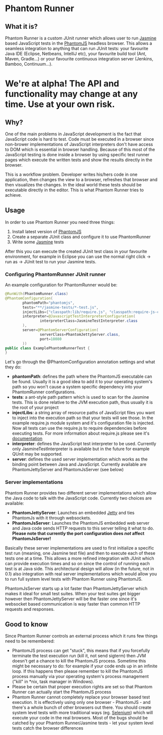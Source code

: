 Phantom Runner
==============

What it is?
-----------

Phantom Runner is a custom JUnit runner which allows user to run [Jasmine](http://pivotal.github.com/jasmine/) based JavaScript tests in the [PhantomJS](http://phantomjs.org/) headless browser. This allows a seamless integration to anything that can run JUnit tests: your favourite Java IDE (Eclipse, Netbeans, IntelliJ etc), your favourite build tool (Ant, Maven, Gradle...) or your favourite continuous integration server (Jenkins, Bamboo, Continuum...).

# We're at alpha! The API and functionality may change at any time. Use at your own risk.

Why?
----

One of the main problems in JavaScript development is the fact that JavaScript code is hard to test. Code must be executed in a browser since non-brower implementations of JavaScript interpreters don't have access to DOM which is essential in browser handling. Because of this most of the JavaScript testing is done inside a browser by using specific test runner pages which execute the written tests and show the results directly in the browser.

This is a workflow problem. Developer writes his/hers code in one application, then changes the view to a browser, refreshes that browser and then visualizes the changes. In the ideal world these tests should be executable directly in the editor. This is what Phantom Runner tries to achieve.

Usage
-----

In order to use Phantom Runner you need three things:

1. Install latest version of [PhantomJS](http://phantomjs.org/)
2. Create a separate JUnit class and configure it to use PhantomRunner
3. Write some [Jasmine](http://pivotal.github.com/jasmine/) tests

After this you can execute the created JUnit test class in your favourite environment, for example in Eclipse you can use the normal right click -> run as -> JUnit test to run your Jasmine tests.

### Configuring PhantomRunner JUnit runner

An example configuration for PhantomRunner would be:

```java
@RunWith(PhantomRunner.class)
@PhantomConfiguration(
		phantomPath="phantomjs", 
		tests="**/jasmine-tests/*-test.js",
		injectLibs={"classpath:lib/require.js", "classpath:require-js-config.js"},
		interpreter=@JavascriptTestInterpreterConfiguration(
				interpreterClass=JasmineTestInterpreter.class
		),
		server=@PhantomServerConfiguration(
				serverClass=PhantomJettyServer.class,
				port=18080
		))
public class ExamplePhantomRunnerTest {
}
```

Let's go through the @PhantomConfiguration annotation settings and what they do:

- **phantomPath**: defines the path where the PhantomJS executable can be found. Usually it is a good idea to add it to your operating system's path so you won't cause a system specific dependency into your PhantomRunner configurations.
- **tests**: a ant-style path pattern which is used to scan for the Jasmine tests. This is done relative to the JVM execution path, thus usually it is the root of your project
- **injectLibs**: a string array of resource paths of JavaScript files you want to inject into the execution path so that your tests will see those. In the example require.js module system and it's configuration file is injected. Now all tests can use the require.js to require dependencies before executing tests. For more information about require.js please see it's [documentation](http://requirejs.org/docs/api.html)
- **interpreter**: defines the JavaScript test interpreter to be used. Currently only JasmineTestInterpreter is available but in the future for example QUnit may be supported.
- **server**: defines the used server implementation which works as the binding point between Java and JavaScript. Currently available are PhantomJettyServer and PhantomJsServer (see below)

### Server implementations

Phantom Runner provides two different server implementations which allow the Java code to talk with the JavaScript code. Currently two choices are available:

- **PhantomJettyServer**: Launches an embedded [Jetty](http://www.eclipse.org/jetty/) and ties PhantomJs with it through websockets.
- **PhantomJsServer**: Launches the PhantomJS embedded web server and Java code sends HTTP requests to this server telling it what to do. **Please note that currently the port configuration does *not* affect PhantomJsServer!**

Basically these server implementations are used to first initialize a specific test run (meaning, one Jasmine test file) and then to execute each of these tests one at a time. This allows a more refined integration with JUnit which can provide execution times and so on since the control of running each test is at Java side. This architectural design will allow (in the future, not in 0.1) also integration with real server implementations which would allow you to run full system level tests with Phantom Runner using PhantomJS.

PhantomJsServer starts up a lot faster than PhantomJettyServer which makes it ideal for small test suites. When your test suites get bigger however then PhantomJettyServer will be the faster one since it's websocket based communication is way faster than common HTTP requests and responses.

Good to know
------------

Since Phantom Runner controls an external process which it runs few things need to be remembered:

- PhantomJS process can get "stuck", this means that if you forcefully terminate the test execution run (kill it, not send sigterm) then JVM doesn't get a chance to kill the PhantomJS process. Sometime this might be necessary to do: for example if your code ends up in an infinite loop. If this happens then please remember to kill the PhantomJS process manually via your operating system's process management ("kill" in *nix, task manager in Windows).
- Please be certain that proper execution rights are set so that Phantom Runner can actually start the PhantomJS process
- Phantom Runner cannot completely replace your browser based test execution. It is effectively using only one browser - PhantomJS - and there's a whole bunch of other browsers out there. You should create system level tests with more traditional ways (eg. [Selenium](http://seleniumhq.org/)) which will execute your code in the real browsers. Most of the bugs should be catched by your Phantom Runner/Jasmine tests - let your system level tests catch the browser differences
